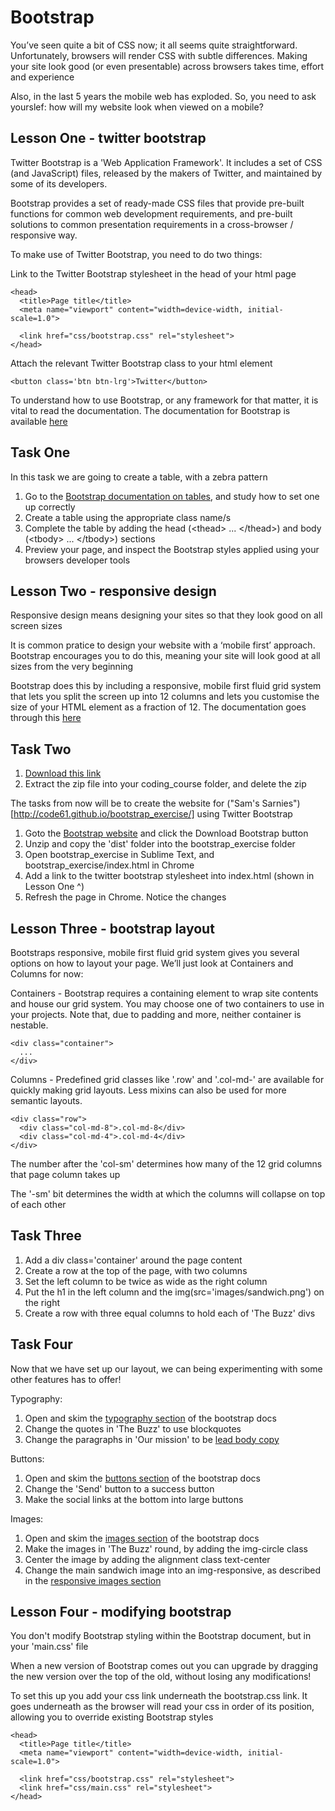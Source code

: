 # Bootstrap

You’ve seen quite a bit of CSS now; it all seems quite straightforward. Unfortunately, browsers will render CSS with subtle differences. Making your site look good (or even presentable) across browsers takes time, effort and experience

Also, in the last 5 years the mobile web has exploded. So, you need to ask yourslef: how will my website look when viewed on a mobile?

## Lesson One - twitter bootstrap

Twitter Bootstrap  is a 'Web Application Framework'. It includes a set of CSS (and JavaScript) files, released by the makers of Twitter, and maintained by some of its developers.

Bootstrap provides a set of ready-made CSS files that provide pre-built functions for common web development requirements, and pre-built solutions to common presentation requirements in a cross-browser / responsive way.

To make use of Twitter Bootstrap, you need to do two things:

Link to the Twitter Bootstrap stylesheet in the head of your html page

```
<head>
  <title>Page title</title>
  <meta name="viewport" content="width=device-width, initial-scale=1.0">
  
  <link href="css/bootstrap.css" rel="stylesheet">
</head>
```

Attach the relevant Twitter Bootstrap class to your html element

```
<button class='btn btn-lrg'>Twitter</button>
```

To understand how to use Bootstrap, or any framework for that matter, it is vital to read the documentation. The documentation for Bootstrap is available [here](http://getbootstrap.com/getting-started/)

## Task One

In this task we are going to create a table, with a zebra pattern

1. Go to the [Bootstrap documentation on tables](http://getbootstrap.com/css/#tables), and study how to set one up correctly
2. Create a table using the appropriate class name/s
3. Complete the table by adding the head (&lt;thead&gt; ... &lt;/thead&gt;) and body (&lt;tbody&gt; ... &lt;/tbody&gt;) sections
4. Preview your page, and inspect the Bootstrap styles applied using your browsers developer tools

## Lesson Two - responsive design

Responsive design means designing your sites so that they look good on all screen sizes

It is common pratice to design your website with a ‘mobile first’ approach. Bootstrap encourages you to do this, meaning your site will look good at all sizes from the very beginning

Bootstrap does this by including a responsive, mobile first fluid grid system that lets you split the screen up into 12 columns and lets you customise the size of your HTML element as a fraction of 12. The documentation goes through this [here](http://getbootstrap.com/css/#grid-example-basic)

## Task Two

1. [Download this link](https://github.com/code61/bootstrap_exercise/archive/master.zip)
2. Extract the zip file into your coding_course folder, and delete the zip

The tasks from now will be to create the website for ("Sam's Sarnies")[http://code61.github.io/bootstrap_exercise/] using Twitter Bootstrap

1. Goto the [Bootstrap website](http://getbootstrap.com/) and click the Download Bootstrap button
2. Unzip and copy the 'dist' folder into the bootstrap_exercise folder
3. Open bootstrap_exercise in Sublime Text, and bootstrap_exercise/index.html in Chrome
4. Add a link to the twitter bootstrap stylesheet into index.html (shown in Lesson One ^)
5. Refresh the page in Chrome. Notice the changes

## Lesson Three - bootstrap layout

Bootstraps responsive, mobile first fluid grid system gives you several options on how to layout your page. We’ll just look at Containers and Columns for now:

Containers - Bootstrap requires a containing element to wrap site contents and house our grid system. You may choose one of two containers to use in your projects. Note that, due to padding and more, neither container is nestable.

```
<div class="container">
  ...
</div>
```

Columns - Predefined grid classes like '.row' and '.col-md-' are available for quickly making grid layouts. Less mixins can also be used for more semantic layouts.

```
<div class="row">
  <div class="col-md-8">.col-md-8</div>
  <div class="col-md-4">.col-md-4</div>
</div>
```

The number after the 'col-sm' determines how many of the 12 grid columns that page column takes up

The '-sm' bit determines the width at which the columns will collapse on top of each other

## Task Three

1. Add a div class='container' around the page content
2. Create a row at the top of the page, with two columns
3. Set the left column to be twice as wide as the right column
4. Put the h1 in the left column and the img(src='images/sandwich.png') on the right
5. Create a row with three equal columns to hold each of 'The Buzz' divs

## Task Four

Now that we have set up our layout, we can being experimenting with some other features has to offer!

Typography:

1. Open and skim the [typography section](http://getbootstrap.com/css/#type) of the bootstrap docs
2. Change the quotes in 'The Buzz' to use blockquotes
3. Change the paragraphs in 'Our mission' to be [lead body copy](http://getbootstrap.com/css/#type-body-copy)

Buttons:

1. Open and skim the [buttons section](http://getbootstrap.com/css/#buttons) of the bootstrap docs
2. Change the 'Send' button to a success button
3. Make the social links at the bottom into large buttons

Images:

1. Open and skim the [images section](http://getbootstrap.com/css/#images) of the bootstrap docs
2. Make the images in 'The Buzz' round, by adding the img-circle class
3. Center the image by adding the alignment class text-center
4. Change the main sandwich image into an img-responsive, as described in the [responsive images section](http://getbootstrap.com/css/#overview-responsive-images)


## Lesson Four - modifying bootstrap

You don't modify Bootstrap styling within the Bootstrap document, but in your 'main.css' file

When a new version of Bootstrap comes out you can upgrade by dragging the new version over the top of the old, without losing any modifications!

To set this up you add your css link underneath the bootstrap.css link. It goes underneath as the browser will read your css in order of its position, allowing you to override existing Bootstrap styles

```
<head>
  <title>Page title</title>
  <meta name="viewport" content="width=device-width, initial-scale=1.0">
  
  <link href="css/bootstrap.css" rel="stylesheet">
  <link href="css/main.css" rel="stylesheet">
</head>
```
